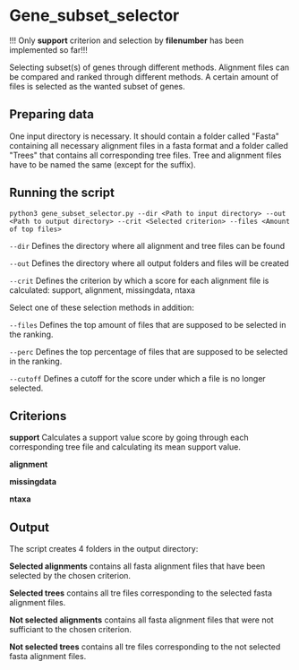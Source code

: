 # Gene_subset_selector
!!! Only **support** criterion and selection by **filenumber** has been implemented so far!!!

Selecting subset(s) of genes through different methods.
Alignment files can be compared and ranked through different methods. 
A certain amount of files is selected as the wanted subset of genes.

## Preparing data

One input directory is necessary. It should contain a folder called "Fasta" containing all necessary alignment files
in a fasta format and a folder called "Trees" that contains all corresponding tree files.
Tree and alignment files have to be named the same (except for the suffix).

## Running the script

```python3 gene_subset_selector.py --dir <Path to input directory> --out <Path to output directory> --crit <Selected criterion> --files <Amount of top files>```

`--dir` Defines the directory where all alignment and tree files can be found

`--out` Defines the directory where all output folders and files will be created

`--crit` Defines the criterion by which a score for each alignment file is calculated: support, alignment, missingdata, ntaxa

Select one of these selection methods in addition:

`--files` Defines the top amount of files that are supposed to be selected in the ranking.

`--perc` Defines the top percentage of files that are supposed to be selected in the ranking.

`--cutoff` Defines a cutoff for the score under which a file is no longer selected.

## Criterions

**support** Calculates a support value score by going through each corresponding tree file and calculating its mean support value.

**alignment**

**missingdata**

**ntaxa**

## Output
The script creates 4 folders in the output directory:

**Selected alignments** contains all fasta alignment files that have been selected by the chosen criterion.

**Selected trees** contains all tre files corresponding to the selected fasta alignment files.

**Not selected alignments** contains all fasta alignment files that were not sufficiant to the chosen criterion.

**Not selected trees** contains all tre files corresponding to the not selected fasta alignment files.
